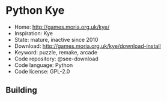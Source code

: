 # Python Kye

- Home: http://games.moria.org.uk/kye/
- Inspiration: Kye
- State: mature, inactive since 2010
- Download: http://games.moria.org.uk/kye/download-install
- Keyword: puzzle, remake, arcade
- Code repository: @see-download
- Code language: Python
- Code license: GPL-2.0

## Building
